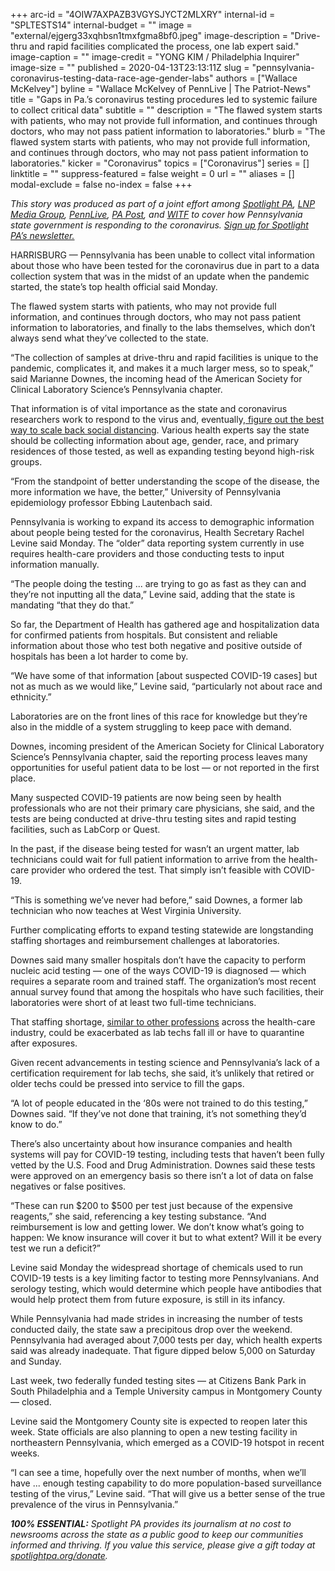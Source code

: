 +++
arc-id = "4OIW7AXPAZB3VGYSJYCT2MLXRY"
internal-id = "SPLTESTS14"
internal-budget = ""
image = "external/ejgerg33xqhbsn1tmxfgma8bf0.jpeg"
image-description = "Drive-thru and rapid facilities complicated the process, one lab expert said."
image-caption = ""
image-credit = "YONG KIM / Philadelphia Inquirer"
image-size = ""
published = 2020-04-13T23:13:11Z
slug = "pennsylvania-coronavirus-testing-data-race-age-gender-labs"
authors = ["Wallace McKelvey"]
byline = "Wallace McKelvey of PennLive | The Patriot-News"
title = "Gaps in Pa.’s coronavirus testing procedures led to systemic failure to collect critical data"
subtitle = ""
description = "The flawed system starts with patients, who may not provide full information, and continues through doctors, who may not pass patient information to laboratories."
blurb = "The flawed system starts with patients, who may not provide full information, and continues through doctors, who may not pass patient information to laboratories."
kicker = "Coronavirus"
topics = ["Coronavirus"]
series = []
linktitle = ""
suppress-featured = false
weight = 0
url = ""
aliases = []
modal-exclude = false
no-index = false
+++

<i>This story was produced as part of a joint effort among </i><a href="https://www.spotlightpa.org/"><i>Spotlight PA</i></a><i>, </i><a href="https://web.archive.org/20200101044618/https://lancasteronline.com/"><i>LNP Media Group</i></a><i>, </i><a href="https://web.archive.org/20200101034631/https://www.pennlive.com/"><i>PennLive</i></a><i>, </i><a href="https://web.archive.org/20200315024644/https://papost.org/"><i>PA Post</i></a><i>, and </i><a href="https://web.archive.org/20200107224634/https://www.witf.org/"><i>WITF</i></a><i> to cover how Pennsylvania state government is responding to the coronavirus. </i><a href="https://www.spotlightpa.org/newsletters"><i>Sign up for Spotlight PA’s newsletter.</i></a>

HARRISBURG — Pennsylvania has been unable to collect vital information about those who have been tested for the coronavirus due in part to a data collection system that was in the midst of an update when the pandemic started, the state’s top health official said Monday.

The flawed system starts with patients, who may not provide full information, and continues through doctors, who may not pass patient information to laboratories, and finally to the labs themselves, which don’t always send what they’ve collected to the state.

“The collection of samples at drive-thru and rapid facilities is unique to the pandemic, complicates it, and makes it a much larger mess, so to speak,” said Marianne Downes, the incoming head of the American Society for Clinical Laboratory Science’s Pennsylvania chapter.

That information is of vital importance as the state and coronavirus researchers work to respond to the virus and, eventually,<a href="https://www.spotlightpa.org/news/2020/04/pennsylvania-coronavirus-testing-antibodies-undetected-availability/" target="_blank"> figure out the best way to scale back social distancing</a>. Various health experts say the state should be collecting information about age, gender, race, and primary residences of those tested, as well as expanding testing beyond high-risk groups.

“From the standpoint of better understanding the scope of the disease, the more information we have, the better,” University of Pennsylvania epidemiology professor Ebbing Lautenbach said.

Pennsylvania is working to expand its access to demographic information about people being tested for the coronavirus, Health Secretary Rachel Levine said Monday. The “older” data reporting system currently in use requires health-care providers and those conducting tests to input information manually.

“The people doing the testing ... are trying to go as fast as they can and they’re not inputting all the data,” Levine said, adding that the state is mandating “that they do that.”

So far, the Department of Health has gathered age and hospitalization data for confirmed patients from hospitals. But consistent and reliable information about those who test both negative and positive outside of hospitals has been a lot harder to come by.

<script src="https://www.spotlightpa.org/embed.js" async></script><div data-spl-embed-version="1" data-spl-src="https://www.spotlightpa.org/embeds/donate/"></div>


“We have some of that information [about suspected COVID-19 cases] but not as much as we would like,” Levine said, “particularly not about race and ethnicity.”

Laboratories are on the front lines of this race for knowledge but they’re also in the middle of a system struggling to keep pace with demand.

Downes, incoming president of the American Society for Clinical Laboratory Science’s Pennsylvania chapter, said the reporting process leaves many opportunities for useful patient data to be lost — or not reported in the first place.

Many suspected COVID-19 patients are now being seen by health professionals who are not their primary care physicians, she said, and the tests are being conducted at drive-thru testing sites and rapid testing facilities, such as LabCorp or Quest.

In the past, if the disease being tested for wasn’t an urgent matter, lab technicians could wait for full patient information to arrive from the health-care provider who ordered the test. That simply isn’t feasible with COVID-19.

“This is something we’ve never had before,” said Downes, a former lab technician who now teaches at West Virginia University.

Further complicating efforts to expand testing statewide are longstanding staffing shortages and reimbursement challenges at laboratories.

Downes said many smaller hospitals don’t have the capacity to perform nucleic acid testing — one of the ways COVID-19 is diagnosed — which requires a separate room and trained staff. The organization’s most recent annual survey found that among the hospitals who have such facilities, their laboratories were short of at least two full-time technicians.

That staffing shortage, <a href="https://www.spotlightpa.org/news/2020/04/pennsylvania-coronavirus-ems-rural-small-budget-staffing-shortfalls">similar to other professions</a> across the health-care industry, could be exacerbated as lab techs fall ill or have to quarantine after exposures.

Given recent advancements in testing science and Pennsylvania’s lack of a certification requirement for lab techs, she said, it’s unlikely that retired or older techs could be pressed into service to fill the gaps.

“A lot of people educated in the ‘80s were not trained to do this testing,” Downes said. “If they’ve not done that training, it’s not something they’d know to do.”

There’s also uncertainty about how insurance companies and health systems will pay for COVID-19 testing, including tests that haven’t been fully vetted by the U.S. Food and Drug Administration. Downes said these tests were approved on an emergency basis so there isn’t a lot of data on false negatives or false positives.

“These can run $200 to $500 per test just because of the expensive reagents,” she said, referencing a key testing substance. “And reimbursement is low and getting lower. We don’t know what’s going to happen: We know insurance will cover it but to what extent? Will it be every test we run a deficit?”

<script src="https://www.spotlightpa.org/embed.js" async></script><div data-spl-embed-version="1" data-spl-src="https://www.spotlightpa.org/embeds/newsletter/"></div>


Levine said Monday the widespread shortage of chemicals used to run COVID-19 tests is a key limiting factor to testing more Pennsylvanians. And serology testing, which would determine which people have antibodies that would help protect them from future exposure, is still in its infancy.



While Pennsylvania had made strides in increasing the number of tests conducted daily, the state saw a precipitous drop over the weekend. Pennsylvania had averaged about 7,000 tests per day, which health experts said was already inadequate. That figure dipped below 5,000 on Saturday and Sunday.

Last week, two federally funded testing sites — at Citizens Bank Park in South Philadelphia and a Temple University campus in Montgomery County — closed.

Levine said the Montgomery County site is expected to reopen later this week. State officials are also planning to open a new testing facility in northeastern Pennsylvania, which emerged as a COVID-19 hotspot in recent weeks.

“I can see a time, hopefully over the next number of months, when we’ll have ... enough testing capability to do more population-based surveillance testing of the virus,” Levine said. “That will give us a better sense of the true prevalence of the virus in Pennsylvania.”

<i><b>100% ESSENTIAL:</b></i><i> Spotlight PA provides its journalism at no cost to newsrooms across the state as a public good to keep our communities informed and thriving. If you value this service, please give a gift today at </i><a href="https://www.spotlightpa.org/donate"><i>spotlightpa.org/donate</i></a><i>.</i>

<script src="https://www.spotlightpa.org/embed.js" async></script><div data-spl-embed-version="1" data-spl-src="https://www.spotlightpa.org/embeds/tips/?tip_text=Do%20you%20have%20a%20tip%20about%20%3Cb%3Ehow%20Pa.'s%20government%20is%20responding%20to%20the%20coronavirus%3C%2Fb%3E%3F%20Tell%20us."></div>
